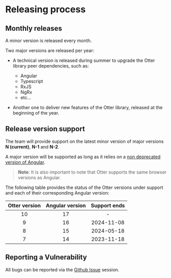 # Releasing process

## Monthly releases

A minor version is released every month.

Two major versions are released per year:

- A technical version is released during summer to upgrade the Otter library peer dependencies, such as:
  - Angular
  - Typescript
  - RxJS
  - NgRx
  - etc...

- Another one to deliver new features of the Otter library, released at the beginning of the year.

## Release version support

The team will provide support on the latest minor version of major versions __N (current)__, __N-1__ and __N-2__.

A major version will be supported as long as it relies on a [non deprecated version of Angular](https://angular.io/guide/releases#support-policy-and-schedule).

> __Note__: It is also important to note that Otter supports the same browser versions as Angular.

The following table provides the status of the Otter versions under support and each of their corresponding Angular version:

| Otter version | Angular version | Support ends |
| :-----------: | :-------------: | :----------: |
|      10       |       17        |      -       |
|       9       |       16        |  2024-11-08  |
|       8       |       15        |  2024-05-18  |
|       7       |       14        |  2023-11-18  |

## Reporting a Vulnerability

All bugs can be reported via the [Github Issue](https://github.com/AmadeusITGroup/otter/issues) session.

